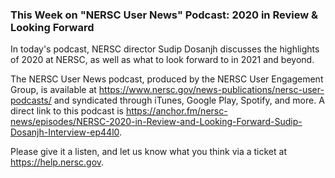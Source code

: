 ### This Week on "NERSC User News" Podcast: 2020 in Review & Looking Forward

In today's podcast, NERSC director Sudip Dosanjh discusses the highlights of
2020 at NERSC, as well as what to look forward to in 2021 and beyond.

The NERSC User News podcast, produced by the NERSC User Engagement Group, is 
available at <https://www.nersc.gov/news-publications/nersc-user-podcasts/> and 
syndicated through iTunes, Google Play, Spotify, and more. A direct link to this
podcast is 
<https://anchor.fm/nersc-news/episodes/NERSC-2020-in-Review-and-Looking-Forward-Sudip-Dosanjh-Interview-ep44l0>.

Please give it a listen, and let us know what you think via a ticket at
<https://help.nersc.gov>.

